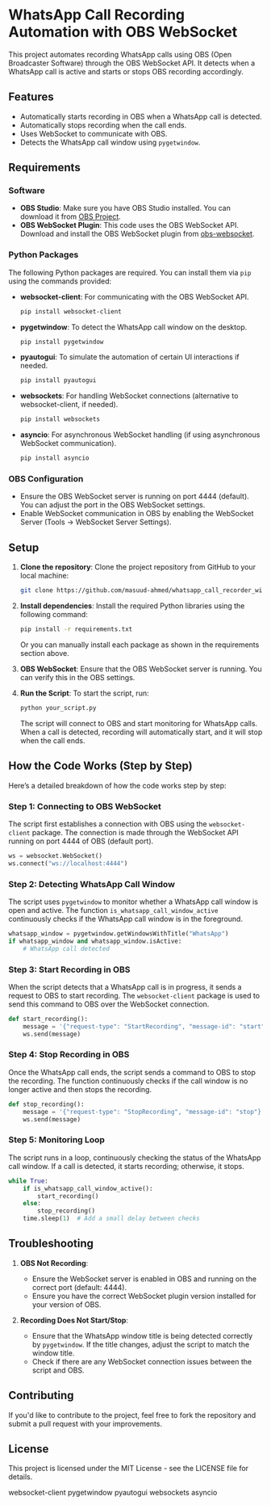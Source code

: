 # WhatsApp Call Recording Automation with OBS WebSocket

This project automates recording WhatsApp calls using OBS (Open Broadcaster Software) through the OBS WebSocket API. It detects when a WhatsApp call is active and starts or stops OBS recording accordingly.

## Features

- Automatically starts recording in OBS when a WhatsApp call is detected.
- Automatically stops recording when the call ends.
- Uses WebSocket to communicate with OBS.
- Detects the WhatsApp call window using `pygetwindow`.

## Requirements

### Software

- **OBS Studio**: Make sure you have OBS Studio installed. You can download it from [OBS Project](https://obsproject.com/).
- **OBS WebSocket Plugin**: This code uses the OBS WebSocket API. Download and install the OBS WebSocket plugin from [obs-websocket](https://github.com/Palakis/obs-websocket).

### Python Packages

The following Python packages are required. You can install them via `pip` using the commands provided:

- **websocket-client**: For communicating with the OBS WebSocket API.
  ```bash
  pip install websocket-client
  ```

- **pygetwindow**: To detect the WhatsApp call window on the desktop.
  ```bash
  pip install pygetwindow
  ```

- **pyautogui**: To simulate the automation of certain UI interactions if needed.
  ```bash
  pip install pyautogui
  ```

- **websockets**: For handling WebSocket connections (alternative to websocket-client, if needed).
  ```bash
  pip install websockets
  ```

- **asyncio**: For asynchronous WebSocket handling (if using asynchronous WebSocket communication).
  ```bash
  pip install asyncio
  ```

### OBS Configuration

- Ensure the OBS WebSocket server is running on port 4444 (default). You can adjust the port in the OBS WebSocket settings.
- Enable WebSocket communication in OBS by enabling the WebSocket Server (Tools -> WebSocket Server Settings).

## Setup

1. **Clone the repository**:
   Clone the project repository from GitHub to your local machine:
   ```bash
   git clone https://github.com/masuud-ahmed/whatsapp_call_recorder_with_OBS.git
   ```

2. **Install dependencies**:
   Install the required Python libraries using the following command:
   ```bash
   pip install -r requirements.txt
   ```
   Or you can manually install each package as shown in the requirements section above.

3. **OBS WebSocket**:
   Ensure that the OBS WebSocket server is running. You can verify this in the OBS settings.

4. **Run the Script**:
   To start the script, run:
   ```bash
   python your_script.py
   ```
   The script will connect to OBS and start monitoring for WhatsApp calls. When a call is detected, recording will automatically start, and it will stop when the call ends.

## How the Code Works (Step by Step)

Here’s a detailed breakdown of how the code works step by step:

### Step 1: Connecting to OBS WebSocket
The script first establishes a connection with OBS using the `websocket-client` package. The connection is made through the WebSocket API running on port 4444 of OBS (default port).
```python
ws = websocket.WebSocket()
ws.connect("ws://localhost:4444")
```

### Step 2: Detecting WhatsApp Call Window
The script uses `pygetwindow` to monitor whether a WhatsApp call window is open and active. The function `is_whatsapp_call_window_active` continuously checks if the WhatsApp call window is in the foreground.
```python
whatsapp_window = pygetwindow.getWindowsWithTitle("WhatsApp")
if whatsapp_window and whatsapp_window.isActive:
    # WhatsApp call detected
```

### Step 3: Start Recording in OBS
When the script detects that a WhatsApp call is in progress, it sends a request to OBS to start recording. The `websocket-client` package is used to send this command to OBS over the WebSocket connection.
```python
def start_recording():
    message = '{"request-type": "StartRecording", "message-id": "start"}'
    ws.send(message)
```

### Step 4: Stop Recording in OBS
Once the WhatsApp call ends, the script sends a command to OBS to stop the recording. The function continuously checks if the call window is no longer active and then stops the recording.
```python
def stop_recording():
    message = '{"request-type": "StopRecording", "message-id": "stop"}'
    ws.send(message)
```

### Step 5: Monitoring Loop
The script runs in a loop, continuously checking the status of the WhatsApp call window. If a call is detected, it starts recording; otherwise, it stops.
```python
while True:
    if is_whatsapp_call_window_active():
        start_recording()
    else:
        stop_recording()
    time.sleep(1)  # Add a small delay between checks
```

## Troubleshooting

1. **OBS Not Recording**:
   - Ensure the WebSocket server is enabled in OBS and running on the correct port (default: 4444).
   - Ensure you have the correct WebSocket plugin version installed for your version of OBS.

2. **Recording Does Not Start/Stop**:
   - Ensure that the WhatsApp window title is being detected correctly by `pygetwindow`. If the title changes, adjust the script to match the window title.
   - Check if there are any WebSocket connection issues between the script and OBS.

## Contributing

If you'd like to contribute to the project, feel free to fork the repository and submit a pull request with your improvements.

## License

This project is licensed under the MIT License - see the LICENSE file for details.


websocket-client
pygetwindow
pyautogui
websockets
asyncio
```
```

